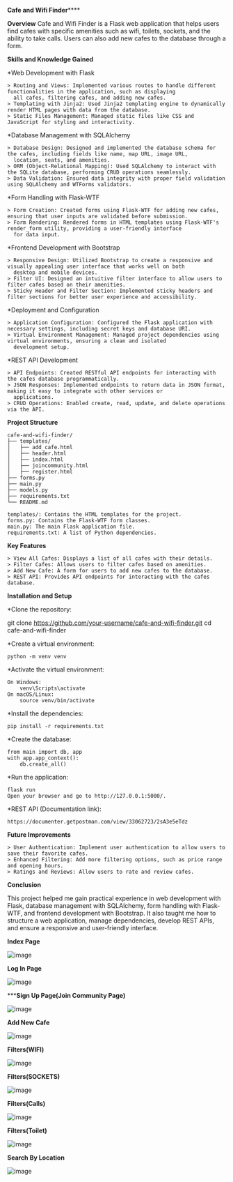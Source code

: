 ****************************************************************Cafe and Wifi Finder********************************************************************

****Overview****
Cafe and Wifi Finder is a Flask web application that helps users find cafes with specific amenities such as wifi, toilets, sockets, and the ability to take calls. 
Users can also add new cafes to the database through a form.

****Skills and Knowledge Gained****

*Web Development with Flask

    > Routing and Views: Implemented various routes to handle different functionalities in the application, such as displaying 
      all cafes, filtering cafes, and adding new cafes.
    > Templating with Jinja2: Used Jinja2 templating engine to dynamically render HTML pages with data from the database.
    > Static Files Management: Managed static files like CSS and JavaScript for styling and interactivity.
    
*Database Management with SQLAlchemy

    > Database Design: Designed and implemented the database schema for the cafes, including fields like name, map URL, image URL,
      location, seats, and amenities.
    > ORM (Object-Relational Mapping): Used SQLAlchemy to interact with the SQLite database, performing CRUD operations seamlessly.
    > Data Validation: Ensured data integrity with proper field validation using SQLAlchemy and WTForms validators.
    
*Form Handling with Flask-WTF

    > Form Creation: Created forms using Flask-WTF for adding new cafes, ensuring that user inputs are validated before submission.
    > Form Rendering: Rendered forms in HTML templates using Flask-WTF's render_form utility, providing a user-friendly interface 
      for data input.

*Frontend Development with Bootstrap

    > Responsive Design: Utilized Bootstrap to create a responsive and visually appealing user interface that works well on both 
      desktop and mobile devices.
    > Filter UI: Designed an intuitive filter interface to allow users to filter cafes based on their amenities.
    > Sticky Header and Filter Section: Implemented sticky headers and filter sections for better user experience and accessibility.

*Deployment and Configuration

    > Application Configuration: Configured the Flask application with necessary settings, including secret keys and database URI.
    > Virtual Environment Management: Managed project dependencies using virtual environments, ensuring a clean and isolated 
      development setup.

*REST API Development

    > API Endpoints: Created RESTful API endpoints for interacting with the cafes database programmatically.
    > JSON Responses: Implemented endpoints to return data in JSON format, making it easy to integrate with other services or 
      applications.
    > CRUD Operations: Enabled create, read, update, and delete operations via the API.

    
****Project Structure****

    cafe-and-wifi-finder/
    ├── templates/
    │   ├── add_cafe.html
    │   ├── header.html
    │   ├── index.html
    │   ├── joincommunity.html
    │   ├── register.html
    ├── forms.py
    ├── main.py
    ├── models.py
    ├── requirements.txt
    └── README.md
    
    templates/: Contains the HTML templates for the project.
    forms.py: Contains the Flask-WTF form classes.
    main.py: The main Flask application file.
    requirements.txt: A list of Python dependencies.


****Key Features****

    > View All Cafes: Displays a list of all cafes with their details.
    > Filter Cafes: Allows users to filter cafes based on amenities.
    > Add New Cafe: A form for users to add new cafes to the database.
    > REST API: Provides API endpoints for interacting with the cafes database.


****Installation and Setup****

*Clone the repository:

   git clone https://github.com/your-username/cafe-and-wifi-finder.git
   cd cafe-and-wifi-finder
   
*Create a virtual environment:

    python -m venv venv

*Activate the virtual environment:

    On Windows:
        venv\Scripts\activate
    On macOS/Linux:
        source venv/bin/activate

*Install the dependencies:

    pip install -r requirements.txt

*Create the database:
   
    from main import db, app
    with app.app_context():
        db.create_all()

*Run the application:
   
    flask run
    Open your browser and go to http://127.0.0.1:5000/.

*REST API (Documentation link):
   
    https://documenter.getpostman.com/view/33062723/2sA3e5eTdz
    
****Future Improvements****
    
    > User Authentication: Implement user authentication to allow users to save their favorite cafes.
    > Enhanced Filtering: Add more filtering options, such as price range and opening hours.
    > Ratings and Reviews: Allow users to rate and review cafes.

****Conclusion****

This project helped me gain practical experience in web development with Flask, database management with SQLAlchemy, form handling 
with Flask-WTF, and frontend development with Bootstrap. It also taught me how to structure a web application, manage dependencies,
develop REST APIs, and ensure a responsive and user-friendly interface.

************************************************************************Index Page************************************************************************
                        
![image](https://github.com/user-attachments/assets/c2bb87d3-4500-4c8f-9f5b-7176b1c210e4)

************************************************************************Log In Page************************************************************************
                        
![image](https://github.com/user-attachments/assets/30d4d0a1-b613-42ba-b316-4e87e047d4d0)

*****************************************************************Sign Up Page(Join Community Page)**************************************************************
                
![image](https://github.com/user-attachments/assets/b05bdf82-5f2d-4d54-8cd9-bd3952ae015d)

************************************************************************Add New Cafe************************************************************************

![image](https://github.com/user-attachments/assets/ecd57528-4733-4d54-b3bf-6114985953d2)

************************************************************************Filters(WIFI)************************************************************************

![image](https://github.com/user-attachments/assets/b9971960-897a-4979-b467-edb171c02c41)

************************************************************************Filters(SOCKETS)************************************************************************

![image](https://github.com/user-attachments/assets/6cb7275a-e405-4b30-841c-f808258ffc94)

************************************************************************Filters(Calls)************************************************************************

![image](https://github.com/user-attachments/assets/c85cc80e-ff4c-4638-9f6c-455608a3454e)

************************************************************************Filters(Toilet)************************************************************************
                      
![image](https://github.com/user-attachments/assets/53a79c9c-ff77-4561-aac8-1bfa8af89f32)

************************************************************************Search By Location************************************************************************

![image](https://github.com/user-attachments/assets/4f669c7c-fc8c-4c7c-a235-34c50f02e5f8)






